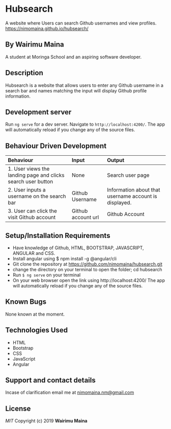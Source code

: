 # Hubsearch
A website where Users can search Github usernames and view profiles.
 https://nimomaina.github.io/hubsearch/

## By Wairimu Maina
A student at Moringa School and an aspiring software developer.

## Description
Hubsearch is a website that allows users to enter any Github username in a search bar and names matching the input will display Github profile information.

## Development server

Run `ng serve` for a dev server. Navigate to `http://localhost:4200/`. The app will automatically reload if you change any of the source files.

## Behaviour Driven Development
|Behaviour    |Input  |Output   |
|:------------------------|:---------------|:-------------------------|
|1. User views the landing page and clicks search user button|  None|  Search user page |
|2. User inputs a username on the search bar| Github Username|   Information about that username account is displayed.|
|3. User can click the visit Github account|   Github account url| Github Account|

## Setup/Installation Requirements
* Have knowledge of Github, HTML, BOOTSTRAP, JAVASCRIPT, ANGULAR and CSS.
* Install angular using  $ npm install -g @angular/cli
* Git clone the repository at https://github.com/nimomaina/hubsearch.git
* change the directory on your terminal to open the folder; cd hubsearch
* Run `$ ng serve` on your terminal
* On your web browser open the link using http://localhost:4200/ The app will automatically reload if you change any of the source files.

## Known Bugs
None known at the moment.

## Technologies Used
* HTML
* Bootstrap
* CSS
* JavaScript
* Angular

## Support and contact details
Incase of clarification email me at nimomaina.nm@gmail.com

## License
*MIT*
Copyright (c) 2019 **Wairimu Maina**
